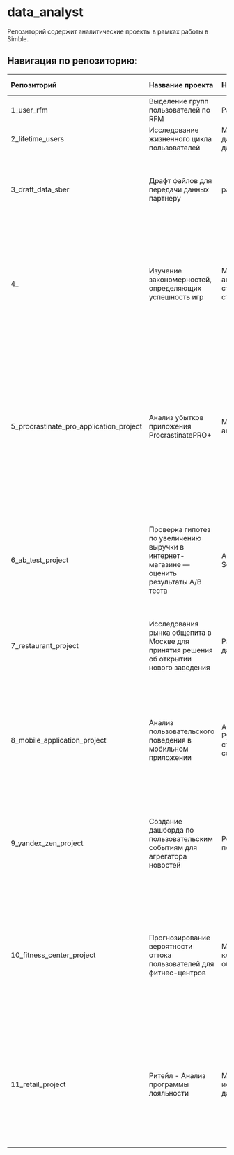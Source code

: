 # data_analyst

Репозиторий содержит аналитические проекты в рамках работы в Simble.

## Навигация по репозиторию:


| Репозиторий | Название проекта | Навыки и инструменты | Описание проекта |
| :---------- | :--------------- | :--------------------| :----------------|
|1_user_rfm|Выделение групп пользователей по RFM|Pandas,Python,предобработка данных||
|2_lifetime_users|Исследование жизненного цикла пользователей|Matplotlib,Pandas,Python,визуализация данных,исследовательский анализ данных,предобработка данных||
|3_draft_data_sber|Драфт файлов для передачи данных партнеру|pandas, sqlalchemy, json, zipfile, requests|На основе архитектуры и атрибутного состава поставки данных партеру собрать тестовые файлы для согласования|
|4_|Изучение закономерностей, определяющих успешность игр|Matplotlib,NumPy,Pandas,Python,исследовательский анализ данных,описательная статистика,предобработка данных,проверка статистических гипотез|Используя исторические данные о продажах компьютерных игр, оценки пользователей и экспертов, жанры и платформы, выявить закономерности, определяющие успешность игры |
|5_procrastinate_pro_application_project|Анализ убытков приложения ProcrastinatePRO+|Matplotlib, Pandas, Python, Seaborn, когортный анализ, продуктовые метрики, юнит-экономика|Задача для маркетингового аналитика развлекательного приложения Procrastinate Pro+. Несмотря на огромные вложения в рекламу, последние несколько месяцев компания терпит убытки. Задача — разобраться в причинах и помочь компании выйти в плюс.|
|6_ab_test_project|Проверка гипотез по увеличению выручки в интернет-магазине — оценить результаты A/B теста|A/B-тестирование, Matplotlib, Pandas, Python, SciPy, проверка статистических гипотез|Используя данные интернет-магазина приоритезировать гипотезы, произвести оценку результатов A/B-тестирования различными методами|
|7_restaurant_project|Исследования рынка общепита в Москве для принятия решения об открытии нового заведения|Pandas, Plotly, Python, Seaborn, визуализация данных|Исследование рынка общественного питания на основе открытых данных, подготовка презентации для инвесторов||telecom_company_project|Определение выгодного тарифа для телеком компании|Matplotlib,NumPy,Pandas,Python,SciPy,описательная статистика,проверка статистических гипотез|На основе данных клиентов оператора сотовой связи проанализировать поведение клиентов и поиск оптимального тарифа|
|8_mobile_application_project|Анализ пользовательского поведения в мобильном приложении|A/B-тестирование, Matplotlib, Pandas, Plotly, Python, Seaborn, визуализация данных, проверка статистических гипотез, продуктовые метрики, событийная аналитика|На основе данных использования мобильного приложения для продажи продуктов питания проанализировать воронку продаж, а также оценить результаты A/A/B-тестирования|
|9_yandex_zen_project|Создание дашборда по пользовательским событиям для агрегатора новостей|PostgreSQL, Python, SQLAlchemy, Tableau, dash, построение дашбордов, продуктовые метрики|Используя данные Яндекс.Дзена построить дашборд с метриками взаимодействия пользователей с карточками статей|
|10_fitness_center_project|Прогнозирование вероятности оттока пользователей для фитнес-центров|Matplotlib, Pandas, Python, Scikit-learn, Seaborn, классификация, кластеризация, машинное обучение|На основе данных о посетителях сети фитнес-центров спрогнозировать вероятность оттока для каждого клиента в следующем месяце, сформировать с помощью кластеризации портреты пользователей|
|11_retail_project|Ритейл - Анализ программы лояльности|Matplotlib, Pandas, Python, Seaborn, Plotly, исследовательский анализ данных, предобработка данных, SciPy, проверка статистических гипотез|На основе данных о покупателях сети строительных материалов «Строили, строили и наконец построили»  проанализировать программу лояльности и дать рекомендации бизнесу|
